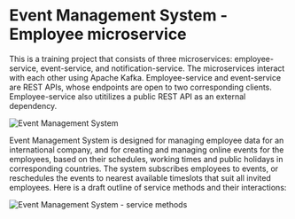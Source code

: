 # Event Management System - Employee microservice
This is a training project that consists of three microservices: employee-service, event-service, and notification-service. The microservices interact with each other using Apache Kafka. Employee-service and event-service are REST APIs, whose endpoints are open to two corresponding clients. Employee-service also utitilizes a public REST API as an external dependency.

![Event Management System](https://user-images.githubusercontent.com/108323637/232474276-4526d704-dc59-4c3c-b4df-1cdbfbd812a6.png)

Event Management System is designed for managing employee data for an international company, and for creating and managing online events for the employees, based on their schedules, working times and public holidays in corresponding countries. The system subscribes employees to events, or reschedules the events to nearest available timeslots that suit all invited employees.
Here is a draft outline of service methods and their interactions:

![Event Management System - service methods](https://user-images.githubusercontent.com/108323637/232483150-5207168f-3915-4ddf-af4f-2e571f03b89c.png)
